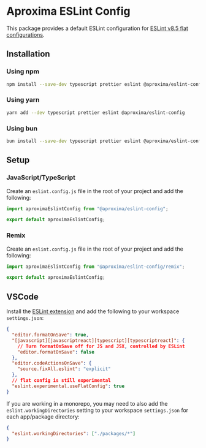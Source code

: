 # Aproxima ESLint Config

This package provides a default ESLint configuration for [ESLint v8.5 flat configurations](https://eslint.org/docs/latest/use/configure/configuration-files-new).

## Installation

### Using npm

```bash
npm install --save-dev typescript prettier eslint @aproxima/eslint-config
```

### Using yarn

```bash
yarn add --dev typescript prettier eslint @aproxima/eslint-config
```

### Using bun

```bash
bun install --save-dev typescript prettier eslint @aproxima/eslint-config
```

## Setup

### JavaScript/TypeScript

Create an `eslint.config.js` file in the root of your project and add the following:

```javascript
import aproximaEslintConfig from "@aproxima/eslint-config";

export default aproximaEslintConfig;
```

### Remix

Create an `eslint.config.js` file in the root of your project and add the following:

```javascript
import aproximaEslintConfig from "@aproxima/eslint-config/remix";

export default aproximaEslintConfig;
```

## VSCode

Install the [ESLint extension](https://marketplace.visualstudio.com/items?itemName=dbaeumer.vscode-eslint) and add the following to your workspace `settings.json`:

```json
{
  "editor.formatOnSave": true,
  "[javascript][javascriptreact][typescript][typescriptreact]": {
    // Turn formatOnSave off for JS and JSX, controlled by ESLint
    "editor.formatOnSave": false
  },
  "editor.codeActionsOnSave": {
    "source.fixAll.eslint": "explicit"
  },
  // flat config is still experimental
  "eslint.experimental.useFlatConfig": true
}
```

If you are working in a monorepo, you may need to also add the `eslint.workingDirectories` setting to your workspace `settings.json` for each app/package directory:

```json
{
  "eslint.workingDirectories": ["./packages/*"]
}
```
